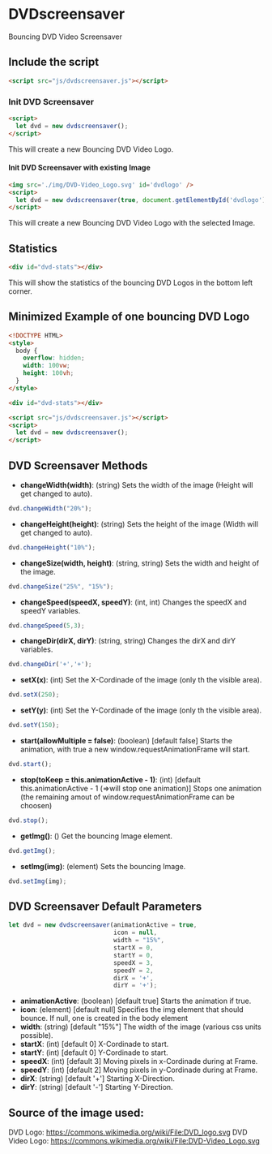 # DVDscreensaver
Bouncing DVD Video Screensaver

## Include the script
```html
<script src="js/dvdscreensaver.js"></script>
```

### Init DVD Screensaver
```html
<script>
  let dvd = new dvdscreensaver();
</script>
```
This will create a new Bouncing DVD Video Logo.

#### Init DVD Screensaver with existing Image
```html
<img src='./img/DVD-Video_Logo.svg' id='dvdlogo' />
<script>
  let dvd = new dvdscreensaver(true, document.getElementById('dvdlogo');
</script>
```
This will create a new Bouncing DVD Video Logo with the selected Image.

## Statistics
```html
<div id="dvd-stats"></div>
```
This will show the statistics of the bouncing DVD Logos in the bottom left corner.

## Minimized Example of one bouncing DVD Logo
```html
<!DOCTYPE HTML>
<style>
  body {
    overflow: hidden;
    width: 100vw;
    height: 100vh;
  }
</style>

<div id="dvd-stats"></div>

<script src="js/dvdscreensaver.js"></script>
<script>
  let dvd = new dvdscreensaver();
</script>
```


## DVD Screensaver Methods

* **changeWidth(width)**: (string) Sets the width of the image (Height will get changed to auto).
```js
dvd.changeWidth("20%");
```
* **changeHeight(height)**: (string) Sets the height of the image (Width will get changed to auto).
```js
dvd.changeHeight("10%");
```
* **changeSize(width, height)**: (string, string) Sets the width and height of the image.
```js
dvd.changeSize("25%", "15%");
```
* **changeSpeed(speedX, speedY)**: (int, int) Changes the speedX and speedY variables.
```js
dvd.changeSpeed(5,3);
```
* **changeDir(dirX, dirY)**: (string, string) Changes the dirX and dirY variables.
```js
dvd.changeDir('+','+');
```
* **setX(x)**: (int) Set the X-Cordinade of the image (only th the visible area).
```js
dvd.setX(250);
```
* **setY(y)**: (int) Set the Y-Cordinade of the image (only th the visible area).
```js
dvd.setY(150);
```
* **start(allowMultiple = false)**: (boolean) [default false] Starts the animation, with true a new window.requestAnimationFrame will start.
```js
dvd.start();
```
* **stop(toKeep = this.animationActive - 1)**: (int) [default this.animationActive - 1 (=>will stop one animation)] Stops one animation (the remaining amout of window.requestAnimationFrame can be choosen)
```js
dvd.stop();
```
* **getImg()**: () Get the bouncing Image element.
```js
dvd.getImg();
```
* **setImg(img)**: (element) Sets the bouncing Image.
```js
dvd.setImg(img);
```

## DVD Screensaver Default Parameters
```js
let dvd = new dvdscreensaver(animationActive = true, 
                             icon = null, 
                             width = "15%", 
                             startX = 0, 
							 startY = 0, 
                             speedX = 3, 
							 speedY = 2, 
                             dirX = '+', 
							 dirY = '+');
```

 * **animationActive**: (boolean) [default true] Starts the animation if true.
 * **icon**: (element) [default null] Specifies the img element that should bounce. If null, one is created in the body element
 * **width**: (string) [default "15%"] The width of the image (various css units possible).
 * **startX**: (int) [default 0] X-Cordinade to start.
 * **startY**: (int) [default 0] Y-Cordinade to start.
 * **speedX**: (int) [default 3] Moving pixels in x-Cordinade during at Frame.
 * **speedY**: (int) [default 2] Moving pixels in y-Cordinade during at Frame.
 * **dirX**: (string) [default '+'] Starting X-Direction.
 * **dirY**: (string) [default '-'] Starting Y-Direction.

## Source of the image used:
DVD Logo: https://commons.wikimedia.org/wiki/File:DVD_logo.svg
DVD Video Logo: https://commons.wikimedia.org/wiki/File:DVD-Video_Logo.svg

